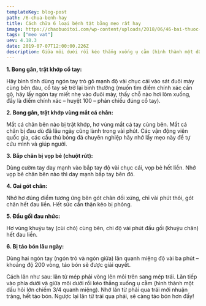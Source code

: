 ```yaml
---
templateKey: blog-post
path: /6-chua-benh-hay
title: Cách chữa 6 loại bệnh tật bằng mẹo rất hay
image: https://chaobuoitoi.com/wp-content/uploads/2018/06/46-bai-thuoc-meo-chua-benh.jpg
tags: ["meo vat"]
uev: 4.18.3
date: 2019-07-07T12:00:00.226Z
description: Giữa môi dưới rồi kéo thẳng xuống ụ cằm (hình thành một dấu hỏi lớn chiếm 3/4 quanh miệng). Nhớ lăn từ phải qua trái mới nhuận tràng, hết táo bón.
---
```


**1. Bong gân, trật khớp cổ tay:**

Hãy bình tĩnh dùng ngón tay trỏ gõ mạnh độ vài chục cái vào sát đuôi mày cùng bên đau, cổ tay sẽ trở lại bình thường (muốn tìm điểm chính xác cần gõ, hãy lấy ngón tay miết nhẹ vào đuôi mày, thấy chỗ nào hơi lõm xuống, đấy là điểm chính xác – huyệt 100 – phản chiếu đúng cổ tay).

**2. Bong gân, trật khớp vùng mắt cá chân:**

Mắt cá chân bên nào bị trật khớp, hơ vùng mắt cá tay cùng bên. Mắt cá chân bị đau dù đã lâu ngày cũng lành trong vài phút. Các vận động viên quốc gia, các cầu thủ bóng đá chuyên nghiệp hãy nhớ lấy mẹo này để tự cứu mình và giúp người.

**3. Bắp chân bị vọp bẻ (chuột rút):**

Dùng cườm tay day mạnh vào bắp tay độ vài chục cái, vọp bẻ hết liền. Nhớ vọp bẻ chân bên nào thì day mạnh bắp tay bên đó.

**4. Gai gót chân:**

Nhớ hơ đúng điểm tương ứng bên gót chân đối xứng, chỉ vài phút thôi, gót chân hết đau liền. Hết sức cẩn thận kẻo bị phỏng.

**5. Đầu gối đau nhức:**

Hơ vùng khuỷu tay (cùi chỏ) cùng bên, chỉ độ vài phút đầu gối (khuỷu chân) hết đau liền.

**6. Bị táo bón lâu ngày:**

Dùng hai ngón tay (ngón trỏ và ngón giữa) lăn quanh miệng độ vài ba phút – khoảng độ 200 vòng, táo bón sẽ được giải quyết.

Cách lăn như sau: lăn từ mép phải vòng lên môi trên sang mép trái. Lăn tiếp vào phía dưới và giữa môi dưới rồi kéo thẳng xuống ụ cằm (hình thành một dấu hỏi lớn chiếm 3/4 quanh miệng). Nhớ lăn từ phải qua trái mới nhuận tràng, hết táo bón. Ngược lại lăn từ trái qua phải, sẽ càng táo bón hơn đấy!